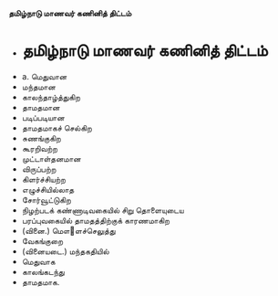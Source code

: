 **தமிழ்நாடு மாணவர் கணினித் திட்டம்**
- # தமிழ்நாடு மாணவர் கணினித் திட்டம்
- a. மெதுவான
- மந்தமான
- காலந்தாழ்த்துகிற
- தாமதமான
- படிப்படியான
- தாமதமாகச் செல்கிற
- சுணங்குகிற
- கூரறிவற்ற
- முட்டாள்தனமான
- விருப்பற்ற
- கிளர்ச்சியற்ற
- எழுச்சியில்லாத
- சோர்வூட்டுகிற
- நிழற்படக் கண்ணாடிவகையில் சிறு தொளையுடைய
- பரப்புவகையில் தாமதத்திற்குக் காரணமாகிற
- (வினை.) மௌ஢ளச்செலுத்து
- வேகங்குறை
- (வினையடை.) மந்தகதியில்
- மெதுவாக
- காலங்கடந்து
- தாமதமாக.

